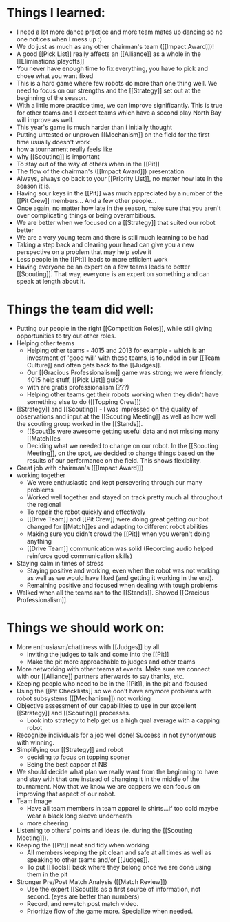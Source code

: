 # Things I learned:
- I need a lot more dance practice and more team mates up dancing so no one notices when I mess up :)
- We do just as much as any other chairman's team ([[Impact Award]])!
- A good [[Pick List]] really affects an [[Alliance]] as a whole in the [[Eliminations|playoffs]]
- You never have enough time to fix everything, you have to pick and chose what you want fixed
- This is a hard game where few robots do more than one thing well.  We need to focus on our strengths and the [[Strategy]] set out at the beginning of the season.
- With a little more practice time, we can improve significantly.  This is true for other teams and I expect teams which have a second play North Bay will improve as well.
- This year's game is much harder than i initially thought
- Putting untested or unproven [[Mechanism]]‎ on the field for the first time usually doesn't work 
- how a tournament really feels like
- why [[Scouting]] is important
- To stay out of the way of others when in the [[Pit]]
- The flow of the chairman's ([[Impact Award]]) presentation 
- Always, always go back to your [[Priority List]], no matter how late in the season it is.
- Having sour keys in the [[Pit]] was much appreciated by a number of the [[Pit Crew]] members...  And a few other people...
- Once again, no matter how late in the season, make sure that you aren't over complicating things or being overambitious.
- We are better when we focused on a [[Strategy]] that suited our robot better
- We are a very young team and there is still much learning to be had
- Taking a step back and clearing your head can give you a new perspective on a problem that may help solve it
- Less people in the [[Pit]] leads to more efficient work
- Having everyone be an expert on a few teams leads to better [[Scouting]]. That way, everyone is an expert on something and can speak at length about it.
# Things the team did well:
- Putting our people in the right [[Competition Roles]], while still giving opportunities to try out other roles.
- Helping other teams
	- Helping other teams - 4015 and 2013 for example - which is an investment of 'good will' with these teams, is founded in our [[Team Culture]] and often gets back to the [[Judges]].
	- Our [[Gracious Professionalism]] game was strong; we were friendly, 4015 help stuff, [[Pick List]]‎ guide
	- with are gratis professionalism (???)
	- Helping other teams get their robots working when they didn't have something else to do ([[Topping Crew]])
- [[Strategy]] and [[Scouting]] - I was impressed on the quality of observations and input at the [[Scouting Meeting]] as well as how well the scouting group worked in the [[Stands]].
	- [[Scout]]s were awesome getting useful data and not missing many [[Match]]es
	- Deciding what we needed to change on our robot. In the [[Scouting Meeting]], on the spot, we decided to change things based on the results of our performance on the field. This shows flexibility.
- Great job with chairman's ([[Impact Award]])
- working together 
	- We were enthusiastic and kept persevering through our many problems
	- Worked well together and stayed on track pretty much all throughout the regional
	- To repair the robot quickly and effectively 
	- [[Drive Team]] and [[Pit Crew]] were doing great getting our bot changed for [[Match]]es and adapting to different robot abilities
	- Making sure you didn't crowd the [[Pit]] when you weren't doing anything
	- [[Drive Team]] communication was solid (Recording audio helped reinforce good communication skills)
- Staying calm in times of stress 
	- Staying positive and working, even when the robot was not working as well as we would have liked (and getting it working in the end).
	- Remaining positive and focused when dealing with tough problems
- Walked when all the teams ran to the [[Stands]]. Showed [[Gracious Professionalism]].
# Things we should work on:
- More enthusiasm/chattiness with [[Judges]] by all. 
	- Inviting the judges to talk and come into the [[Pit]]
	- Make the pit more approachable to judges and other teams
- More networking with other teams at events.  Make sure we connect with our [[Alliance]] partners afterwards to say thanks, etc.
- Keeping people who need to be in the [[Pit]], in the pit and focused
- Using the [[Pit Checklists]] so we don't have anymore problems with robot subsystems ([[Mechanism]]) not working
- Objective assessment of our capabilities to use in our excellent [[Strategy]] and [[Scouting]] processes. 
	- Look into strategy to help get us a high qual average with a capping robot
- Recognize individuals for a job well done!  Success in not synonymous with winning.
- Simplifying our [[Strategy]] and robot
	- deciding to focus on topping sooner
	- Being the best capper at NB
- We should decide what plan we really want from the beginning to have and stay with that one instead of changing it in the middle of the tournament. Now that we know we are cappers we can focus on improving that aspect of our robot.
- Team Image
	- Have all team members in team apparel ie shirts...if too cold maybe wear a black long sleeve underneath 
	- more cheering
- Listening to others' points and ideas (ie. during the [[Scouting Meeting]]).
- Keeping the [[Pit]] neat and tidy when working
	- All members keeping the pit clean and safe at all times as well as speaking to other teams and/or [[Judges]].
	- To put [[Tools]] back where they belong once we are done using them in the pit 
- Stronger Pre/Post Match Analysis ([[Match Review]])
	- Use the expert [[Scout]]s as a first source of information, not second. (eyes are better than numbers)
	- Record, and rewatch post match video.
	- Prioritize flow of the game more. Specialize when needed.
